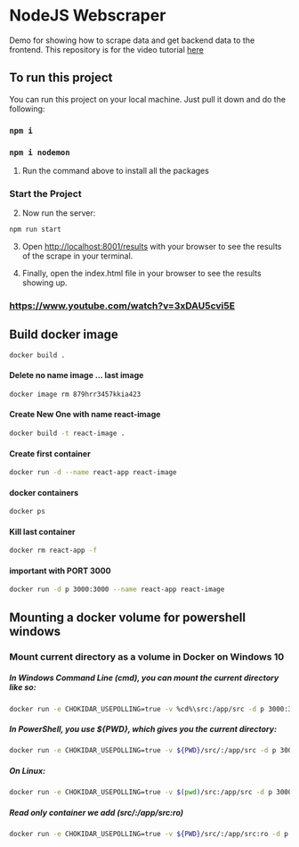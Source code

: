 # NodeJS Webscraper
Demo for showing how to scrape data and get backend data to the frontend. This repository is for the video tutorial [here](https://youtu.be/-3lqUHeZs_0)


## To run this project

You can run this project on your local machine. Just pull it down and do the following:

### `npm i`

### `npm i nodemon`


1. Run the command above to install all the packages

### Start the Project

2. Now run the server:

```bash
npm run start
```

3. Open [http://localhost:8001/results](http://localhost:8001/results) with your browser to see the results of the scrape in your terminal.

4. Finally, open the index.html file in your browser to see the results showing up.

### https://www.youtube.com/watch?v=3xDAU5cvi5E

## Build docker image

```bash
docker build .
```

#### Delete no name image ... last image

```bash
docker image rm 879hrr3457kkia423
```

#### Create New One with name react-image

```bash
docker build -t react-image .

```

#### Create first container

```bash
docker run -d --name react-app react-image
```

#### docker containers

```bash
docker ps
```

#### Kill last container
```bash
docker rm react-app -f
```

#### important with PORT 3000

```bash
docker run -d p 3000:3000 --name react-app react-image

```
## Mounting a docker volume for powershell windows
### Mount current directory as a volume in Docker on Windows 10

##### In Windows Command Line (cmd), you can mount the current directory like so:

```bash
docker run -e CHOKIDAR_USEPOLLING=true -v %cd%\src:/app/src -d p 3000:3000 --name react-app react-imag

```

##### In PowerShell, you use ${PWD}, which gives you the current directory:

```bash
docker run -e CHOKIDAR_USEPOLLING=true -v ${PWD}/src/:/app/src -d p 3000:3000 --name react-app react-image
```
##### On Linux:

```bash
docker run -e CHOKIDAR_USEPOLLING=true -v $(pwd)/src:/app/src -d p 3000:3000 --name react-app react-image

```
##### Read only container we add (src/:/app/src:ro)

```bash
docker run -e CHOKIDAR_USEPOLLING=true -v ${PWD}/src/:/app/src:ro -d p 3000:3000 --name react-app react-image
```
